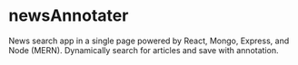 # newsAnnotater

News search app in a single page powered by React, Mongo, Express, and Node (MERN). Dynamically search for articles and save with annotation.
